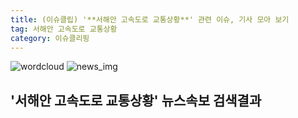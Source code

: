 ```yaml
---
title: (이슈클립) '**서해안 고속도로 교통상황**' 관련 이슈, 기사 모아 보기
tag: 서해안 고속도로 교통상황
category: 이슈클리핑
---
```

![wordcloud](https://s3.ap-northeast-2.amazonaws.com/lyrics101-wordcloud/2018-09-23-1537653049.png)
![news_img](https://user-images.githubusercontent.com/42597476/44507050-1206f400-a6e4-11e8-8d98-7ffbfebb353f.png)
## **'**서해안 고속도로 교통상황**'** 뉴스속보 검색결과

